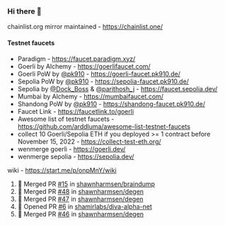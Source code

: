 ### Hi there 👋

chainlist.org mirror maintained - https://chainlist.one/

#### Testnet faucets
- Paradigm - https://faucet.paradigm.xyz/
- Goerli by Alchemy - https://goerlifaucet.com/
- Goerli PoW by [@pk910](https://github.com/pk910/PoWFaucet) - https://goerli-faucet.pk910.de/
- Sepolia PoW by [@pk910](https://github.com/pk910/PoWFaucet) - https://sepolia-faucet.pk910.de/
- Sepolia by [@Dock_Boss](https://twitter.com/Dock_Boss) & [@parithosh_j](https://twitter.com/parithosh_j) - https://faucet.sepolia.dev/
- Mumbai by Alchemy - https://mumbaifaucet.com/
- Shandong PoW by [@pk910](https://github.com/pk910/PoWFaucet) - https://shandong-faucet.pk910.de/ 
- Faucet Link - https://faucetlink.to/goerli
- Awesome list of testnet faucets - https://github.com/arddluma/awesome-list-testnet-faucets
- collect 10 Goerli/Sepolia ETH if you deployed >= 1 contract before November 15, 2022 - https://collect-test-eth.org/
- wenmerge goerli - https://goerli.dev/
- wenmerge sepolia - https://sepolia.dev/ 

wiki - https://start.me/p/onpMnY/wiki

<!--START_SECTION:activity-->
1. 🎉 Merged PR [#15](https://github.com/shawnharmsen/braindump/pull/15) in [shawnharmsen/braindump](https://github.com/shawnharmsen/braindump)
2. 🎉 Merged PR [#48](https://github.com/shawnharmsen/degen/pull/48) in [shawnharmsen/degen](https://github.com/shawnharmsen/degen)
3. 🎉 Merged PR [#47](https://github.com/shawnharmsen/degen/pull/47) in [shawnharmsen/degen](https://github.com/shawnharmsen/degen)
4. 💪 Opened PR [#6](https://github.com/shamirlabs/diva-alpha-net/pull/6) in [shamirlabs/diva-alpha-net](https://github.com/shamirlabs/diva-alpha-net)
5. 🎉 Merged PR [#46](https://github.com/shawnharmsen/degen/pull/46) in [shawnharmsen/degen](https://github.com/shawnharmsen/degen)
<!--END_SECTION:activity-->
